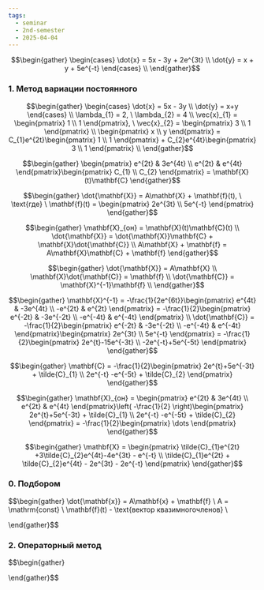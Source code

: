 ```yaml
---
tags:
  - seminar
  - 2nd-semester
  - 2025-04-04
---
```


$$\begin{gather}
\begin{cases}
\dot{x} = 5x - 3y + 2e^{3t} \\
\dot{y} = x + y + 5e^{-t}
\end{cases} \\
\end{gather}$$

### 1. Метод вариации постоянного

$$\begin{gather}
\begin{cases}
\dot{x} = 5x - 3y \\
\dot{y} = x+y
\end{cases} \\
\lambda_{1} = 2, \ \lambda_{2} = 4 \\
\vec{x}_{1} = \begin{pmatrix}
1 \\
1
\end{pmatrix}, \ \vec{x}_{2} = \begin{pmatrix}
3 \\
1
\end{pmatrix} \\
\begin{pmatrix}
x \\
y
\end{pmatrix} = C_{1}e^{2t}\begin{pmatrix}
1 \\
1
\end{pmatrix} + C_{2}e^{4t}\begin{pmatrix}
3 \\
1
\end{pmatrix} \\
\end{gather}$$

$$\begin{gather}
\begin{pmatrix}
e^{2t} & 3e^{4t} \\
e^{2t} & e^{4t}
\end{pmatrix}\begin{pmatrix}
C_{1} \\
C_{2}
\end{pmatrix} = \mathbf{X}(t)\mathbf{C}
\end{gather}$$

$$\begin{gather}
\dot{\mathbf{X}} = A\mathbf{X} + \mathbf{f}(t), \ \text{где} \ \mathbf{f}(t) = \begin{pmatrix}
2e^{3t} \\
5e^{-t}
\end{pmatrix}
\end{gather}$$

$$\begin{gather}
\mathbf{X}_{он} = \mathbf{X}(t)\mathbf{C}(t) \\
\dot{\mathbf{X}} = \dot{\mathbf{X}}\mathbf{C} + \mathbf{X}\dot{\mathbf{C}} \\
A\mathbf{X} + \mathbf{f} = A\mathbf{X}\mathbf{C} + \mathbf{f}
\end{gather}$$

$$\begin{gather}
\dot{\mathbf{X}} = A\mathbf{X} \\
\mathbf{X}\dot{\mathbf{C}} = \mathbf{f} \\
\dot{\mathbf{C}} = \mathbf{X}^{-1}\mathbf{f} \\
\end{gather}$$

$$\begin{gather}
\mathbf{X}^{-1} = -\frac{1}{2e^{6t}}\begin{pmatrix}
e^{4t} & -3e^{4t} \\
-e^{2t} & e^{2t}
\end{pmatrix} = -\frac{1}{2}\begin{pmatrix}
e^{-2t} & -3e^{-2t} \\
-e^{-4t} & e^{-4t}
\end{pmatrix} \\
\dot{\mathbf{C}} = -\frac{1}{2}\begin{pmatrix}
e^{-2t} & -3e^{-2t} \\
-e^{-4t} & e^{-4t}
\end{pmatrix}\begin{pmatrix}
2e^{3t} \\
5e^{-t}
\end{pmatrix} = -\frac{1}{2}\begin{pmatrix}
2e^{t}-15e^{-3t} \\
-2e^{-t}+5e^{-5t}
\end{pmatrix}
\end{gather}$$

$$\begin{gather}
\mathbf{C} = -\frac{1}{2}\begin{pmatrix}
2e^{t}+5e^{-3t} + \tilde{C}_{1} \\
2e^{-t} -e^{-5t} + \tilde{C}_{2}
\end{pmatrix}
\end{gather}$$

$$\begin{gather}
\mathbf{X}_{он} = \begin{pmatrix}
e^{2t} & 3e^{4t} \\
e^{2t} & e^{4t}
\end{pmatrix}\left( -\frac{1}{2} \right)\begin{pmatrix}
2e^{t}+5e^{-3t} + \tilde{C}_{1} \\
2e^{-t} -e^{-5t} + \tilde{C}_{2}
\end{pmatrix} = -\frac{1}{2}\begin{pmatrix}
\dots
\end{pmatrix}
\end{gather}$$

$$\begin{gather}
\mathbf{X} = \begin{pmatrix}
\tilde{C}_{1}e^{2t} +3\tilde{C}_{2}e^{4t}-4e^{3t} - e^{-t} \\
\tilde{C}_{1}e^{2t} + \tilde{C}_{2}e^{4t} - 2e^{3t} - 2e^{-t}
\end{pmatrix}
\end{gather}$$

### 0. Подбором

$$\begin{gather}
\dot{\mathbf{x}} = A\mathbf{x} + \mathbf{f} \\
A = \mathrm{const} \\
\mathbf{f}(t) - \text{вектор квазимногочленов} \\

\end{gather}$$

### 2. Операторный метод

$$\begin{gather}

\end{gather}$$